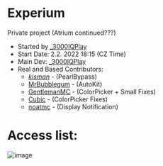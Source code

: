 # Experium
Private project (Atrium continued???) <br />
- Started by [_3000IQPlay](https://github.com/3000IQPlay) <br />
- Start Date: 2.2. 2022 18:15 (CZ Time)
- Main Dev: [_3000IQPlay](https://github.com/3000IQPlay)
- Real and Based Contributors: 
  - [_kisman_](https://github.com/kisman2000) - (PearlBypass)
  - [MrBubblegum](https://github.com/MrBubblegum) - (AutoKit)
  - [GentlemanMC](https://github.com/GentlemanMC) - (ColorPicker + Small Fixes)
  - [Cubic](https://github.com/Cuubicc) - (ColorPicker Fixes)
  - [noatmc](https://github.com/noatmc) - (Display Notification)

# Access list:
![image](https://user-images.githubusercontent.com/75604883/205441387-ef008c1e-35b4-4525-8582-3d40abd78d75.png)
